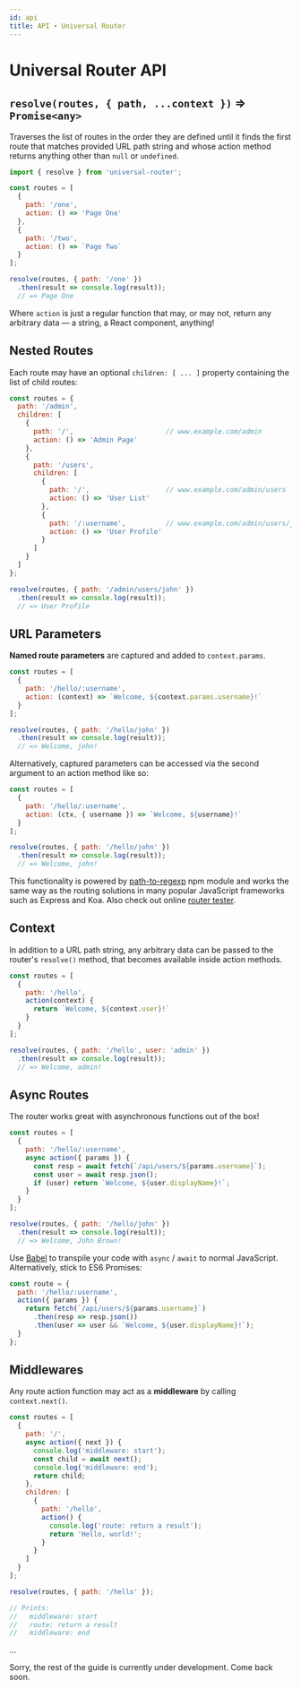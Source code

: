 ```yaml
---
id: api
title: API ∙ Universal Router
---
```


# Universal Router API

## `resolve(routes, { path, ...context })` ⇒ `Promise<any>`

Traverses the list of routes in the order they are defined until it finds the first route that
matches provided URL path string and whose action method returns anything other than `null` or `undefined`.

```js
import { resolve } from 'universal-router';

const routes = [
  {
    path: '/one',
    action: () => 'Page One'
  },
  {
    path: '/two',
    action: () => `Page Two`
  }
];

resolve(routes, { path: '/one' })
  .then(result => console.log(result));
  // => Page One
```

Where `action` is just a regular function that may, or may not, return any arbitrary data
— a string, a React component, anything!


## Nested Routes

Each route may have an optional `children: [ ... ]` property containing the list of child routes:

```js
const routes = {
  path: '/admin',
  children: [
    {
      path: '/',                       // www.example.com/admin
      action: () => 'Admin Page'
    },
    {
      path: '/users',
      children: [
        {
          path: '/',                   // www.example.com/admin/users
          action: () => 'User List'
        },
        {
          path: '/:username',          // www.example.com/admin/users/john
          action: () => 'User Profile'
        }
      ]
    }
  ]
};

resolve(routes, { path: '/admin/users/john' })
  .then(result => console.log(result));
  // => User Profile
```


## URL Parameters

**Named route parameters** are captured and added to `context.params`.

```js
const routes = [
  {
    path: '/hello/:username',
    action: (context) => `Welcome, ${context.params.username}!`
  }
];

resolve(routes, { path: '/hello/john' })
  .then(result => console.log(result));
  // => Welcome, john!
```

Alternatively, captured parameters can be accessed via the second argument to an action method like so:

```js
const routes = [
  {
    path: '/hello/:username',
    action: (ctx, { username }) => `Welcome, ${username}!`
  }
];

resolve(routes, { path: '/hello/john' })
  .then(result => console.log(result));
  // => Welcome, john!
```

This functionality is powered by [path-to-regexp](https://github.com/pillarjs/path-to-regexp) npm module
and works the same way as the routing solutions in many popular JavaScript frameworks such as Express and Koa.
Also check out online [router tester](http://forbeslindesay.github.io/express-route-tester/).


## Context

In addition to a URL path string, any arbitrary data can be passed to the router's `resolve()` method,
that becomes available inside action methods.

```js
const routes = [
  {
    path: '/hello',
    action(context) {
      return `Welcome, ${context.user}!`
    }
  }
];

resolve(routes, { path: '/hello', user: 'admin' })
  .then(result => console.log(result));
  // => Welcome, admin!
```


## Async Routes

The router works great with asynchronous functions out of the box!

```js
const routes = [
  {
    path: '/hello/:username',
    async action({ params }) {
      const resp = await fetch(`/api/users/${params.username}`);
      const user = await resp.json();
      if (user) return `Welcome, ${user.displayName}!`;
    }
  }
];

resolve(routes, { path: '/hello/john' })
  .then(result => console.log(result));
  // => Welcome, John Brown!
```

Use [Babel](http://babeljs.io/) to transpile your code with `async` / `await` to normal JavaScript.
Alternatively, stick to ES6 Promises:

```js
const route = {
  path: '/hello/:username',
  action({ params }) {
    return fetch(`/api/users/${params.username}`)
      .then(resp => resp.json())
      .then(user => user && `Welcome, ${user.displayName}!`);
  }
};
```


## Middlewares

Any route action function may act as a **middleware** by calling `context.next()`.

```js
const routes = [
  {
    path: '/',
    async action({ next }) {
      console.log('middleware: start');
      const child = await next();
      console.log('middleware: end');
      return child;
    },
    children: [
      {
        path: '/hello',
        action() {
          console.log('route: return a result');
          return 'Hello, world!';
        }
      }
    ]
  }
];

resolve(routes, { path: '/hello' });

// Prints:
//   middleware: start
//   route: return a result
//   middleware: end
```

...

Sorry, the rest of the guide is currently under development. Come back soon. 
